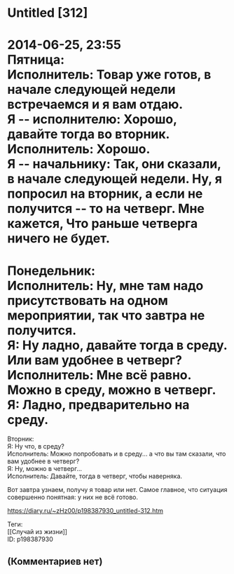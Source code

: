 Untitled [312]
==============

  
2014-06-25, 23:55  
 Пятница:   
 Исполнитель: Товар уже готов, в начале следующей недели встречаемся и я вам отдаю.   
 Я -- исполнителю: Хорошо, давайте тогда во вторник.   
 Исполнитель: Хорошо.   
 Я -- начальнику: Так, они сказали, в начале следующей недели. Ну, я попросил на вторник, а если не получится -- то на четверг. Мне кажется, Что раньше четверга ничего не будет.   
 ===   
 Понедельник:   
 Исполнитель: Ну, мне там надо присутствовать на одном мероприятии, так что завтра не получится.   
 Я: Ну ладно, давайте тогда в среду. Или вам удобнее в четверг?   
 Исполнитель: Мне всё равно. Можно в среду, можно в четверг.   
 Я: Ладно, предварительно на среду.   
 ===   
 Вторник:   
 Я: Ну что, в среду?   
 Исполнитель: Можно попробовать и в среду... а что вы там сказали, что вам удобнее в четверг?   
 Я: Ну, можно в четверг...   
 Исполнитель: Давайте, тогда в четверг, чтобы наверняка.   
   
 Вот завтра узнаем, получу я товар или нет. Самое главное, что ситуация совершенно понятная: у них не всё готово.   
  
<https://diary.ru/~zHz00/p198387930_untitled-312.htm>  
  
Теги:  
[[Случай из жизни]]  
ID: p198387930  


(Комментариев нет)
------------------